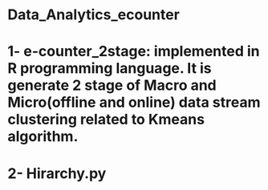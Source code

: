# Data_Analytics_ecounter
# 1- e-counter_2stage: implemented in R programming language. It is generate 2 stage of Macro and Micro(offline and online) data stream clustering related to Kmeans algorithm.
# 2- Hirarchy.py
